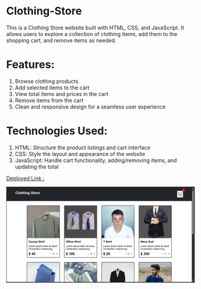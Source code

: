 # Clothing-Store
This is a Clothing Store website built with HTML, CSS, and JavaScript. It allows users to explore a collection of clothing items, add them to the shopping cart, and remove items as needed.

# Features:
1. Browse clothing products
2. Add selected items to the cart
3. View total items and prices in the cart
4. Remove items from the cart
5. Clean and responsive design for a seamless user experience

# Technologies Used:
1. HTML: Structure the product listings and cart interface
2. CSS: Style the layout and appearance of the website
3. JavaScript: Handle cart functionality, adding/removing items, and updating the total

[Deployed Link :](https://nvnit-sinha.github.io/Clothing-Store/)



 ![Clothing Store Preview](https://github.com/nvnit-sinha/Clothing-Store/blob/main/Assets/clothing%20cart.png)
  
